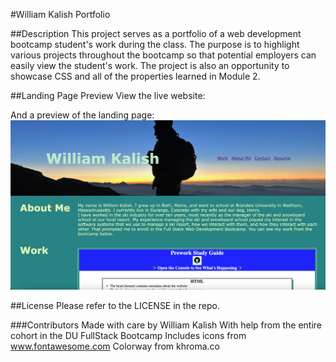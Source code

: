 #William Kalish Portfolio

##Description
This project serves as a portfolio of a web development bootcamp student's work during the class. The purpose is to highlight various projects throughout the bootcamp so that potential employers can easily view the student's work. The project is also an opportunity to showcase CSS and all of the properties learned in Module 2.

##Landing Page Preview
View the live website:

And a preview of the landing page:
![Landing page preview](assets/images/Preview.png)

##License
Please refer to the LICENSE in the repo.

###Contributors
Made with care by William Kalish
With help from the entire cohort in the DU FullStack Bootcamp
Includes icons from www.fontawesome.com
Colorway from khroma.co